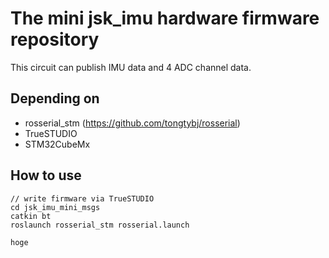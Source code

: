 # The mini jsk_imu hardware firmware repository
This circuit can publish IMU data and 4 ADC channel data.


## Depending on
* rosserial_stm (https://github.com/tongtybj/rosserial)
* TrueSTUDIO
* STM32CubeMx

## How to use
```
// write firmware via TrueSTUDIO
cd jsk_imu_mini_msgs
catkin bt
roslaunch rosserial_stm rosserial.launch

hoge